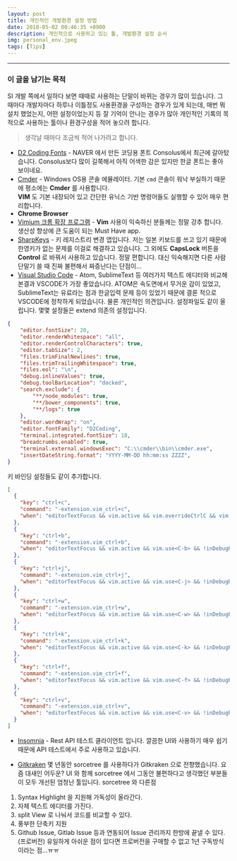 ```yaml
---
layout: post
title: 개인적인 개발환경 설정 방법
date: 2018-05-02 00:46:35 +0900
description: 개인적으로 사용하고 있는 툴, 개발환경 설정 순서
img: personal_env.jpeg
tags: [Tips]
---
```

-------------------------------------
### 이 글을 남기는 목적
SI 개발 쪽에서 일하다 보면 때때로 사용하는 단말이 바뀌는 경우가 많이 있습니다. 그 때마다 개발자마다 하루나 이틀정도 사용환경을 구성하는 경우가 있게 되는데, 매번 뭐 설치 했었는지, 어떤 설정이었는지 등 잘 기억이 안나는 경우가 많아 개인적인 기록의 목적으로 사용하는 툴이나 환경구성을 적어 놓으려 합니다.

> 생각날 때마다 조금씩 적어 나가려고 합니다.

- [D2 Coding Fonts](https://github.com/naver/d2codingfont) - NAVER 에서 만든 코딩용 폰트
Consolus에서 최근에 갈아탔습니다. Consolus보다 많이 길쭉해서 아직 어색한 감은 있지만 한글 폰트는 좋아 보이네요.
- [Cmder](http://cmder.net/) - Windows OS용 콘솔 에뮬레이터.
기본 `cmd` 콘솔이 워낙 부실하기 때문에 평소에는 **Cmder** 를 사용합니다.<br/>
**VIM** 도 기본 내장되어 있고 간단한 유닉스 기반 명령어들도 실행할 수 있어 매우 편리합니다.
- **Chrome Browser**
- [Vimium 크롬 확장 프로그램](https://chrome.google.com/webstore/search/vimium?utm_source=chrome-ntp-icon) - **Vim** 사용이 익숙하신 분들께는 정말 강추 합니다. 생산성 향상에 큰 도움이 되는 Must Have app.
- [SharpKeys](https://github.com/randyrants/sharpkeys) - 키 레지스트리 변경 앱입니다. 저는 일본 키보드를 쓰고 있기 때문에 한영키가 없는 문제를 이걸로 해결하고 있습니다. 그 외에도 **CapsLock** 버튼을 **Control** 로 바꿔서 사용하고 있습니다. 정말 편합니다. 대신 익숙해지면 다른 사람 단말기 쓸 때 진짜 불편해서 짜증난다는 단점이...
- [Visual Studio Code](https://code.visualstudio.com/) - Atom, SublimeText 등 여러가지 텍스트 에디터와 비교해본결과 VSCODE가 가장 좋았습니다. ATOM은 속도면에서 무거운 감이 있었고, SublimeText는 유료라는 점과 한글입력 문제 등이 있었기 때문에 결론 적으로 VSCODE에 정착하게 되었습니다. 물론 개인적인 의견입니다. 설정파일도 같이 올립니다. 몇몇 설정들은 extend 의존의 설정입니다.
```json
{
    "editor.fontSize": 20,
    "editor.renderWhitespace": "all",
    "editor.renderControlCharacters": true,
    "editor.tabSize": 2,
    "files.trimFinalNewlines": true,
    "files.trimTrailingWhitespace": true,
    "files.eol": "\n",
    "debug.inlineValues": true,
    "debug.toolBarLocation": "docked",
    "search.exclude": {
        "**/node_modules": true,
        "**/bower_components": true,
        "**/logs": true
    },
    "editor.wordWrap": "on",
    "editor.fontFamily": "D2Coding",
    "terminal.integrated.fontSize": 18,
    "breadcrumbs.enabled": true,
    "terminal.external.windowsExec": "C:\\cmder\\bin\\cmder.exe",
    "insertDateString.format": "YYYY-MM-DD hh:mm:ss ZZZZ",
}
```
키 바인딩 설정들도 같이 추가합니다.
```json
[
  {
    "key": "ctrl+c",
    "command": "-extension.vim_ctrl+c",
    "when": "editorTextFocus && vim.active && vim.overrideCtrlC && vim.use<C-c> && !inDebugRepl"
  },
  {
    "key": "ctrl+b",
    "command": "-extension.vim_ctrl+b",
    "when": "editorTextFocus && vim.active && vim.use<C-b> && !inDebugRepl && vim.mode != 'Insert'"
  },
  {
    "key": "ctrl+j",
    "command": "-extension.vim_ctrl+j",
    "when": "editorTextFocus && vim.active && vim.use<C-j> && !inDebugRepl"
  },
  {
    "key": "ctrl+w",
    "command": "-extension.vim_ctrl+w",
    "when": "editorTextFocus && vim.active && vim.use<C-w> && !inDebugRepl"
  },
  {
    "key": "ctrl+k",
    "command": "-extension.vim_ctrl+k",
    "when": "editorTextFocus && vim.active && vim.use<C-k> && !inDebugRepl"
  },
  {
    "key": "ctrl+f",
    "command": "-extension.vim_ctrl+f",
    "when": "editorTextFocus && vim.active && vim.use<C-f> && !inDebugRepl"
  },
  {
    "key": "ctrl+v",
    "command": "-extension.vim_ctrl+v",
    "when": "editorTextFocus && vim.active && vim.use<C-v> && !inDebugRepl"
  }
]
```

- [Insomnia](https://insomnia.rest/) - Rest API 테스트 클라이언트 입니다. 깔끔한 UI와 사용하기 매우 쉽기 때문에 API 테스트에서 주로 사용하고 있습니다.

- [Gitkraken](https://www.gitkraken.com/git-client)
몇 년동안 sorcetree 를 사용하다가 Gitkraken 으로 전향했습니다. 요즘 대새인 어두운? UI 와 함께 sorcetree 에서 그동안 불편하다고 생각했던 부분들이 모두 개선된 엄청난 툴입니다.
sorcetree 와 다른점
1. Syntax Highlight 을 지원해 가독성이 올라간다.
1. 자체 텍스트 에디터를 가진다.
1. split View 로 나눠서 코드를 비교할 수 있다.
1. 풍부한 단축키 지원
1. Github Issue, Gitlab Issue 등과 연동되어 Issue 관리까지 한방에 끝낼 수 있다.(프로버전)
유일하게 아쉬운 점이 있다면 프로버전을 구매할 수 없고 1년 구독방식이라는 점...ㅠㅠ

